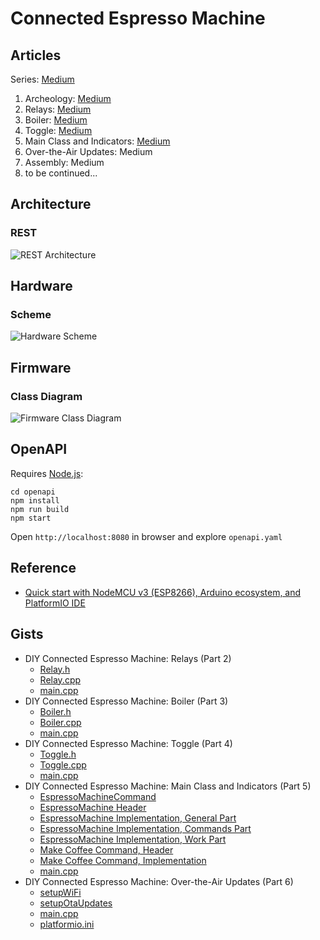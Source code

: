 # Connected Espresso Machine

## Articles

Series: [Medium](https://loginov-rocks.medium.com/list/diy-connected-espresso-machine-c9576e4bc43a)

1. Archeology: [Medium](https://loginov-rocks.medium.com/diy-connected-espresso-machine-archeology-part-1-3d8c374b0f32)
2. Relays: [Medium](https://loginov-rocks.medium.com/diy-connected-espresso-machine-relays-part-2-2a070d81ffd2)
3. Boiler: [Medium](https://loginov-rocks.medium.com/diy-connected-espresso-machine-boiler-part-3-db0dcd764f6)
4. Toggle: [Medium](https://loginov-rocks.medium.com/diy-connected-espresso-machine-toggle-part-4-689a737b9f36)
5. Main Class and Indicators:
   [Medium](https://loginov-rocks.medium.com/diy-connected-espresso-machine-main-class-and-indicators-part-5-2f7f45d01c31)
6. Over-the-Air Updates: Medium
7. Assembly: Medium
8. to be continued...

## Architecture

### REST

![REST Architecture](https://raw.githubusercontent.com/loginov-rocks/Connected-Espresso-Machine/main/docs/Architecture/REST.png)

## Hardware

### Scheme

![Hardware Scheme](https://raw.githubusercontent.com/loginov-rocks/Connected-Espresso-Machine/main/docs/Hardware/Schemes/5-Final-NodeMCU.png)

## Firmware

### Class Diagram

![Firmware Class Diagram](https://raw.githubusercontent.com/loginov-rocks/Connected-Espresso-Machine/main/docs/Firmware/Class-Diagram.png)

## OpenAPI

Requires [Node.js](https://nodejs.org):

```shell
cd openapi
npm install
npm run build
npm start
```

Open `http://localhost:8080` in browser and explore `openapi.yaml`

## Reference

* [Quick start with NodeMCU v3 (ESP8266), Arduino ecosystem, and PlatformIO IDE](https://loginov-rocks.medium.com/quick-start-with-nodemcu-v3-esp8266-arduino-ecosystem-and-platformio-ide-b8415bf9a038)

## Gists

* DIY Connected Espresso Machine: Relays (Part 2)
    * [Relay.h](https://gist.github.com/loginov-rocks/4bfa4750ed7d8e2273f5402d58d906c6)
    * [Relay.cpp](https://gist.github.com/loginov-rocks/0e8f73218224bcbe169dc9a4ae883bb1)
    * [main.cpp](https://gist.github.com/loginov-rocks/4ea1348e0f6a6a279ee8fb320b93696c)
* DIY Connected Espresso Machine: Boiler (Part 3)
    * [Boiler.h](https://gist.github.com/loginov-rocks/bf00abfa41bdae9f0755f1e1da09a3b7)
    * [Boiler.cpp](https://gist.github.com/loginov-rocks/97928385cdc14b2b8685e260fd0301ec)
    * [main.cpp](https://gist.github.com/loginov-rocks/a6ee1173ae0b32c9ba575e358a4aa1e1)
* DIY Connected Espresso Machine: Toggle (Part 4)
    * [Toggle.h](https://gist.github.com/loginov-rocks/c9e36bb92d1792c3f6f7c3f3043665ad)
    * [Toggle.cpp](https://gist.github.com/loginov-rocks/f31b9a23ab0bc96e5d136551c8843a2f)
    * [main.cpp](https://gist.github.com/loginov-rocks/ca233d7fce4953092067197c9220e12b)
* DIY Connected Espresso Machine: Main Class and Indicators (Part 5)
    * [EspressoMachineCommand](https://gist.github.com/loginov-rocks/4d169d05a190bed989a5177bbab5b3b2)
    * [EspressoMachine Header](https://gist.github.com/loginov-rocks/5bcba13a50df0c58ede9b2d18fece709)
    * [EspressoMachine Implementation, General Part](https://gist.github.com/loginov-rocks/475e93c029d1173bec8faf8ba5853d02)
    * [EspressoMachine Implementation, Commands Part](https://gist.github.com/loginov-rocks/041f81c4351a6c8e26f3fedd84651e93)
    * [EspressoMachine Implementation, Work Part](https://gist.github.com/loginov-rocks/c7e9d3b286da0336fb337f38f9aad5bc)
    * [Make Coffee Command, Header](https://gist.github.com/loginov-rocks/2659beb02cc3ef7a0d4887b0c5a99738)
    * [Make Coffee Command, Implementation](https://gist.github.com/loginov-rocks/ec6bf5b8a4b12d6aa5301c269be3f26c)
    * [main.cpp](https://gist.github.com/loginov-rocks/1fc72c52acc9e6b7471a6ee0421f20cc)
* DIY Connected Espresso Machine: Over-the-Air Updates (Part 6)
    * [setupWiFi](https://gist.github.com/loginov-rocks/9061ed1d774c3a61113ba0d1052c8d8f)
    * [setupOtaUpdates](https://gist.github.com/loginov-rocks/cb05853f007baffa3f6ad5136fe81fc9)
    * [main.cpp](https://gist.github.com/loginov-rocks/40e418a9ec3267f09f5134f2ff425897)
    * [platformio.ini](https://gist.github.com/loginov-rocks/5ff42d9c28257ca0188627bac181f19c)
